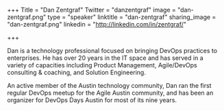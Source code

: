 +++
Title = "Dan Zentgraf"
Twitter = "danzentgraf"
image = "dan-zentgraf.png"
type = "speaker"
linktitle = "dan-zentgraf"
sharing_image = "dan-zentgraf.png"
linkedin = "http://linkedin.com/in/zentgraf/"

+++

Dan is a technology professional focused on bringing DevOps practices to enterprises.
He has over 20 years in the IT space and has served in a variety of capacities including Product Management, Agile/DevOps consulting & coaching, and Solution Engineering.

An active member of the Austin technology community, Dan ran the first regular DevOps meetup for the Agile Austin community, and has been an organizer for DevOps Days Austin for most of its nine years.

